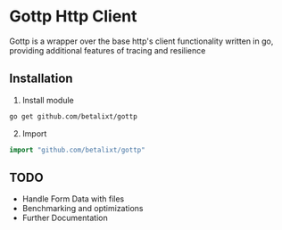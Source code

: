 # Gottp Http Client
Gottp is a wrapper over the base http's client functionality written in go, providing additional features of tracing and resilience

## Installation
1. Install module
```sh
go get github.com/betalixt/gottp
```
2. Import
```go
import "github.com/betalixt/gottp" 
```
## TODO
* Handle Form Data with files
* Benchmarking and optimizations
* Further Documentation
